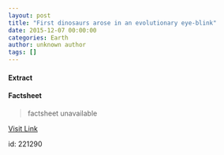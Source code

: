 ```yaml
---
layout: post
title: "First dinosaurs arose in an evolutionary eye-blink"
date: 2015-12-07 00:00:00
categories: Earth
author: unknown author
tags: []
---
```



#### Extract
>

#### Factsheet
>factsheet unavailable

[Visit Link](http://www.nature.com/news/first-dinosaurs-arose-in-an-evolutionary-eye-blink-1.18953)

id:  221290
